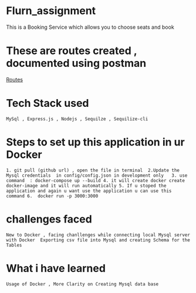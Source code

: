 # Flurn_assignment
This is a Booking Service which allows you to choose seats and book

# These are routes created , documented using postman
[Routes](https://documenter.getpostman.com/view/24325307/2s93z5A5Sv)

# Tech Stack used 
``MySql , Express.js , Nodejs , Sequilze , Sequilize-cli ``

# Steps to set up this application in ur Docker 

``1. git pull (github url) ,
 open the file in terminal 
2.Update the Mysql credentials  in config/config.json in development only  
3. use command  : docker-compose up --build
4. it will create docker create docker-image and it will run automatically
5. If u stoped the application and again u want use the application u can use this command
6.  docker run -p 3000:3000``
# challenges faced 

``New to Docker , facing chanllenges while connecting local Mysql server with Docker 
Exporting csv file into Mysql and creating Schema for the Tables 
``
# What i have learned 

``
Usage of Docker ,
More Clarity on Creating Mysql data base
``

